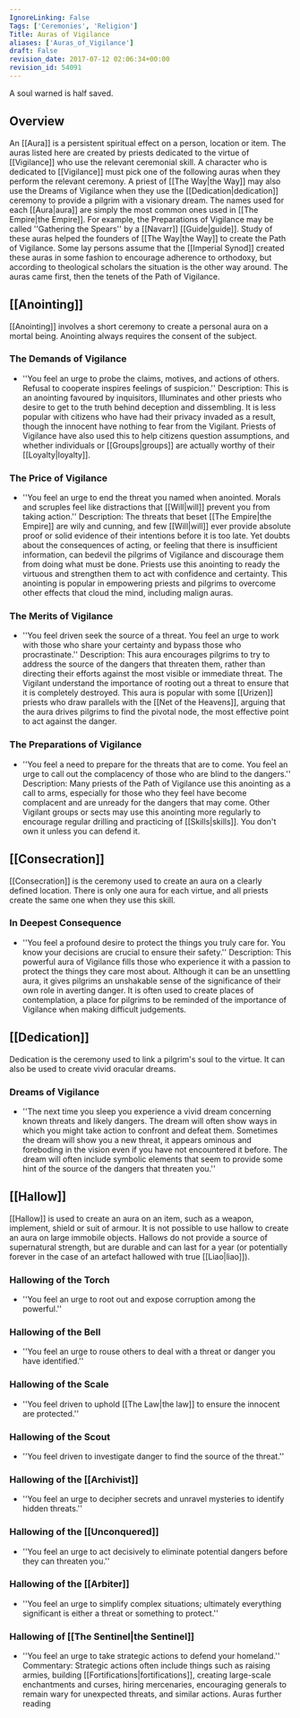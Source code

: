```yaml
---
IgnoreLinking: False
Tags: ['Ceremonies', 'Religion']
Title: Auras of Vigilance
aliases: ['Auras_of_Vigilance']
draft: False
revision_date: 2017-07-12 02:06:34+00:00
revision_id: 54091
---
```


A soul warned is half saved.
## Overview
An [[Aura]] is a persistent spiritual effect on a person, location or item. The auras listed here are created by priests dedicated to the virtue of [[Vigilance]] who use the relevant ceremonial skill. A character who is dedicated to [[Vigilance]] must pick one of the following auras when they perform the relevant ceremony. A priest of [[The Way|the Way]] may also use the Dreams of Vigilance when they use the [[Dedication|dedication]] ceremony to provide a pilgrim with a visionary dream.
The names used for each [[Aura|aura]] are simply the most common ones used in [[The Empire|the Empire]]. For example, the Preparations of Vigilance may be called ''Gathering the Spears'' by a [[Navarr]] [[Guide|guide]].
Study of these auras helped the founders of [[The Way|the Way]] to create the Path of Vigilance. Some lay persons assume that the [[Imperial Synod]] created these auras in some fashion to encourage adherence to orthodoxy, but according to theological scholars the situation is the other way around. The auras came first, then the tenets of the Path of Vigilance.
## [[Anointing]]
[[Anointing]] involves a short ceremony to create a personal aura on a mortal being. Anointing always requires the  consent of the subject.
### The Demands of Vigilance
* ''You feel an urge to probe the claims, motives, and actions of others. Refusal to cooperate inspires feelings of suspicion.''
Description: This is an anointing favoured by inquisitors, Illuminates and other priests who desire to get to the truth behind deception and dissembling. It is less popular with citizens who have had their privacy invaded as a result, though the innocent have nothing to fear from the Vigilant. Priests of Vigilance have also used this to help citizens question assumptions, and whether individuals or [[Groups|groups]] are actually worthy of their [[Loyalty|loyalty]].
### The Price of Vigilance
* ''You feel an urge to end the threat you named when anointed. Morals and scruples feel like distractions that [[Will|will]] prevent you from taking action.''
Description: The threats that beset [[The Empire|the Empire]] are wily and cunning, and few [[Will|will]] ever provide absolute proof or solid evidence of their intentions before it is too late. Yet doubts about the consequences of acting, or feeling that there is insufficient information, can bedevil the pilgrims of Vigilance and discourage them from doing what must be done. Priests use this anointing to ready the virtuous and strengthen them to act with confidence and certainty. This anointing is popular in empowering priests and pilgrims to overcome other effects that cloud the mind, including malign auras.
### The Merits of Vigilance
* ''You feel driven seek the source of a threat. You feel an urge to work with those who share your certainty and bypass those who procrastinate.''
Description: This aura encourages pilgrims to try to address the source of the dangers that threaten them, rather than directing their efforts against the most visible or immediate threat. The Vigilant understand the importance of rooting out a threat to ensure that it is completely destroyed. This aura is popular with some [[Urizen]] priests who draw parallels with the [[Net of the Heavens]], arguing that the aura drives pilgrims to find the pivotal node, the most effective point to act against the danger.
### The Preparations of Vigilance
* ''You feel a need to prepare for the threats that are to come. You feel an urge to call out the complacency of those who are blind to the dangers.''
Description: Many priests of the Path of Vigilance use this anointing as a call to arms, especially for those who they feel have become complacent and are unready for the dangers that may come. Other Vigilant groups or sects may use this anointing more regularly to encourage regular drilling and practicing of [[Skills|skills]].
You don't own it unless you can defend it.
## [[Consecration]]
[[Consecration]] is the ceremony used to create an aura on a clearly defined location. There is only one aura for each virtue, and all priests create the same one when they use this skill.
### In Deepest Consequence
* ''You feel a profound desire to protect the things you truly care for. You know your decisions are crucial to ensure their safety.''
Description: This powerful aura of Vigilance fills those who experience it with a passion to protect the things they care most about. Although it can be an unsettling aura, it gives pilgrims an unshakable sense of the significance of their own role in averting danger. It is often used to create places of contemplation, a place for pilgrims to be reminded of the importance of Vigilance when making difficult judgements.
## [[Dedication]]
Dedication is the ceremony used to link a pilgrim's soul to the virtue. It can also be used to create vivid oracular dreams.
### Dreams of Vigilance
* ''The next time you sleep you experience a vivid dream concerning known threats and likely dangers. The dream will often show ways in which you might take action to confront and defeat them. Sometimes the dream will show you a new threat, it appears ominous and foreboding in the vision even if you have not encountered it before. The dream will often include symbolic elements that seem to provide some hint of the source of the dangers that threaten you.''
## [[Hallow]]
[[Hallow]] is used to create an aura on an item, such as a weapon, implement, shield or suit of armour. It is not possible to use hallow to create an aura on large immobile objects. Hallows do not provide a source of supernatural strength, but are durable and can last for a year (or potentially forever in the case of an artefact hallowed with true [[Liao|liao]]).
### Hallowing of the Torch
* ''You feel an urge to root out and expose corruption among the powerful.''
### Hallowing of the Bell
* ''You feel an urge to rouse others to deal with a threat or danger you have identified.''
### Hallowing of the Scale
* ''You feel driven to uphold [[The Law|the law]] to ensure the innocent are protected.''
### Hallowing of the Scout
* ''You feel driven to investigate danger to find the source of the threat.''
### Hallowing of the [[Archivist]]
* ''You feel an urge to decipher secrets and unravel mysteries to identify hidden threats.''
### Hallowing of the [[Unconquered]]
* ''You feel an urge to act decisively to eliminate potential dangers before they can threaten you.''
### Hallowing of the [[Arbiter]]
* ''You feel an urge to simplify complex situations; ultimately everything significant is either a threat or something to protect.''
### Hallowing of [[The Sentinel|the Sentinel]]
* ''You feel an urge to take strategic actions to defend your homeland.''
Commentary: Strategic actions often include things such as raising armies, building [[Fortifications|fortifications]], creating large-scale enchantments and curses, hiring mercenaries, encouraging generals to remain wary for unexpected threats, and similar actions.
Auras further reading